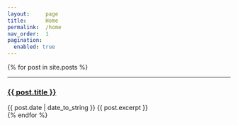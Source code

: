 ```yaml
---
layout:     page
title:      Home
permalink:  /home
nav_order:  1
pagination: 
  enabled: true
---
```

<div class="posts">
  {% for post in site.posts %}
  <br><hr>
  <div class="post">
    <h3 class="post-title">
      <a href="{{ post.url }}">
        {{ post.title }}
      </a>
    </h3>
    <span class="post-date">{{ post.date | date_to_string }}</span>
    {{ post.excerpt }}
  </div>
  {% endfor %}
</div>
